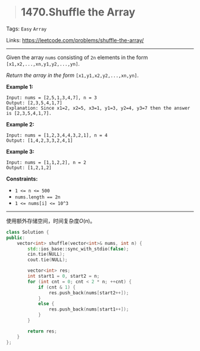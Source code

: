 > # 1470.Shuffle the Array

Tags: `Easy` `Array`

Links: https://leetcode.com/problems/shuffle-the-array/

-----

Given the array `nums` consisting of `2n` elements in the form `[x1,x2,...,xn,y1,y2,...,yn]`.

*Return the array in the form* `[x1,y1,x2,y2,...,xn,yn]`.

 

**Example 1:**

```
Input: nums = [2,5,1,3,4,7], n = 3
Output: [2,3,5,4,1,7] 
Explanation: Since x1=2, x2=5, x3=1, y1=3, y2=4, y3=7 then the answer is [2,3,5,4,1,7].
```

**Example 2:**

```
Input: nums = [1,2,3,4,4,3,2,1], n = 4
Output: [1,4,2,3,3,2,4,1]
```

**Example 3:**

```
Input: nums = [1,1,2,2], n = 2
Output: [1,2,1,2]
```

 

**Constraints:**

- `1 <= n <= 500`
- `nums.length == 2n`
- `1 <= nums[i] <= 10^3`

-----

使用额外存储空间，时间复杂度$O(n)$。

```c++
class Solution {
public:
    vector<int> shuffle(vector<int>& nums, int n) {
    	std::ios_base::sync_with_stdio(false);
		cin.tie(NULL);
		cout.tie(NULL);

		vector<int> res;
		int start1 = 0, start2 = n;
		for (int cnt = 0; cnt < 2 * n; ++cnt) {
			if (cnt & 1) {
				res.push_back(nums[start2++]);
			}
			else {
				res.push_back(nums[start1++]);
			}
		}

		return res;
    }
};
```

